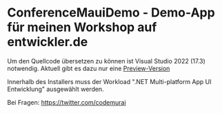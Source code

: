 # ConferenceMauiDemo - Demo-App für meinen Workshop auf entwickler.de

Um den Quellcode übersetzen zu können ist Visual Studio 2022 (17.3) notwendig. Aktuell gibt es dazu nur eine [Preview-Version](https://visualstudio.microsoft.com/vs/preview/)

Innerhalb des Installers muss der Workload ".NET Multi-platform App UI Entwicklung" ausgewählt werden.

Bei Fragen: https://twitter.com/codemurai
